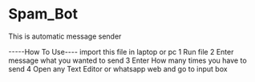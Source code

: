 # Spam_Bot
This is automatic message sender

-----How To Use----
import this file in laptop or pc 
1 Run file
2 Enter message what you wanted to send
3 Enter How many times you have to send
4 Open any Text Editor or whatsapp web and go to input box
